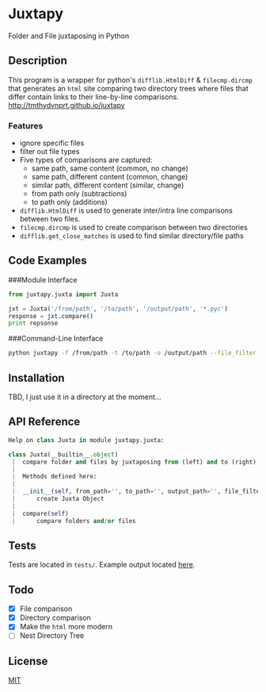 Juxtapy
=======
Folder and File juxtaposing in Python

Description
-----------

This program is a wrapper for python's `difflib.HtmlDiff` & `filecmp.dircmp` that generates an `html` site comparing two directory trees where files that differ contain links to their line-by-line comparisons. http://tmthydvnprt.github.io/juxtapy

### Features
* ignore specific files
* filter out file types
* Five types of comparisons are captured:
    * same path, same content (common, no change)
    * same path, different content (common, change)
    * similar path, different content (similar, change)
    * from path only (subtractions)
    * to path only (additions)
* `difflib.HtmlDiff` is used to generate inter/intra line comparisons between two files.
* `filecmp.dircmp` is used to create comparison between two directories
* `difflib.get_close_matches` is used to find similar directory/file paths

Code Examples
-------------

###Module Interface

```python
from juxtapy.juxta import Juxta

jxt = Juxta('/from/path', '/to/path', '/output/path', '*.pyc')
response = jxt.compare()
print repsonse
```

###Command-Line Interface

```sh
python juxtapy -f /from/path -t /to/path -o /output/path --file_filter *.pyc
```

Installation
------------
TBD, I just use it in a directory at the moment...

API Reference
-------------
```python
Help on class Juxta in module juxtapy.juxta:

class Juxta(__builtin__.object)
 |  compare folder and files by juxtaposing from (left) and to (right) directories
 |  
 |  Methods defined here:
 |  
 |  __init__(self, from_path='', to_path='', output_path='', file_filter=None, file_ignore=None)
 |      create Juxta Object
 |  
 |  compare(self)
 |      compare folders and/or files
```

Tests
-----
Tests are located in `tests/`.  Example output located [here](http://tmthydvnprt.github.io/juxtapy/from_compare_to/index.html).

Todo
----
* [x] File comparison
* [x] Directory comparison
* [x] Make the `html` more modern
* [ ] Nest Directory Tree

License
-------
[MIT](https://github.com/tmthydvnprt/juxtapy/blob/master/LICENSE)
